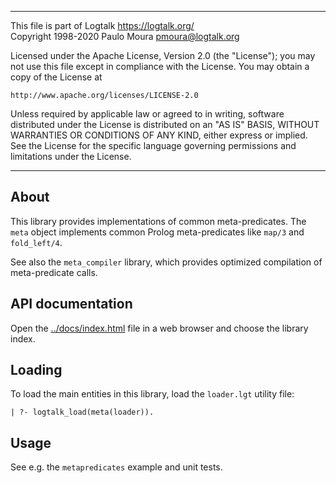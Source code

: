 ________________________________________________________________________

This file is part of Logtalk <https://logtalk.org/>  
Copyright 1998-2020 Paulo Moura <pmoura@logtalk.org>

Licensed under the Apache License, Version 2.0 (the "License");
you may not use this file except in compliance with the License.
You may obtain a copy of the License at

    http://www.apache.org/licenses/LICENSE-2.0

Unless required by applicable law or agreed to in writing, software
distributed under the License is distributed on an "AS IS" BASIS,
WITHOUT WARRANTIES OR CONDITIONS OF ANY KIND, either express or implied.
See the License for the specific language governing permissions and
limitations under the License.
________________________________________________________________________


About
-----

This library provides implementations of common meta-predicates. The
`meta` object implements common Prolog meta-predicates like `map/3`
and `fold_left/4`.

See also the `meta_compiler` library, which provides optimized compilation
of meta-predicate calls.


API documentation
-----------------

Open the [../docs/index.html](../docs/index.html) file in a web browser
and choose the library index.


Loading
-------

To load the main entities in this library, load the `loader.lgt` utility file:

	| ?- logtalk_load(meta(loader)).


Usage
-----

See e.g. the `metapredicates` example and unit tests.
